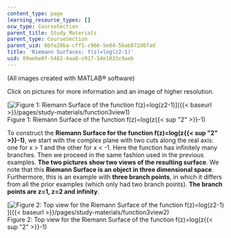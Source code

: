 ```yaml
---
content_type: page
learning_resource_types: []
ocw_type: CourseSection
parent_title: Study Materials
parent_type: CourseSection
parent_uid: 6bfe28ba-cff1-c966-5e04-5bab872d6fad
title: 'Riemann Surfaces: f(z)=log(z2-1)'
uid: 89aebe0f-5482-4aa0-c917-54e1833c9aeb
---
```


(All images created with MATLAB® software)

Click on pictures for more information and an image of higher resolution.

[![Figure 1: Riemann Surface of the function f(z)=log(z2-1)](/courses/mathematics/18-04-complex-variables-with-applications-fall-1999/study-materials/riem_log_Z2m1_sv.GIF)]({{< baseurl >}}/pages/study-materials/function3view1)  
Figure 1: Riemann Surface of the function f(z)=log(z{{< sup "2" >}}\-1)

To construct the **Riemann Surface for the function f(z)=log(z{{< sup "2" >}}\-1)**, we start with the complex plane with two cuts along the real axis: one for x > 1 and the other for x \< -1. Here the function has infinitely many branches. Then we proceed in the same fashion used in the previous examples. **The two pictures show two views of the resulting surface**. We note that this **Riemann Surface is an object in three dimensional space**. Furthermore, this is an example with **three branch points**, in which it differs from all the prior examples (which only had two branch points). **The branch points are z=1, z=2 and infinity**.

[![Figure 2: Top view for the Riemann Surface of the function f(z)=log(z2-1) ](/courses/mathematics/18-04-complex-variables-with-applications-fall-1999/study-materials/riem_log_Z2m1_tv.GIF)]({{< baseurl >}}/pages/study-materials/function3view2)  
Figure 2: Top view for the Riemann Surface of the function f(z)=log(z{{< sup "2" >}}\-1)